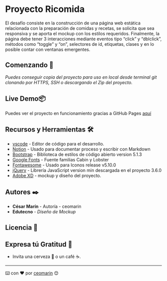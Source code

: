 # Proyecto Ricomida

El desafío consiste en la construcción de una página web estática relacionada con la preparación de comidas y recetas, se solicita que sea responsiva y se aporta el mockup con los estilos requeridos.
Finalmente, la página debe tener 3 interacciones mediante eventos tipo “click” y “dblclick”, métodos como “toggle” y “on”, selectores de id, etiquetas, clases y en lo posible contar con ventanas emergentes.

## Comenzando 🚀

*Puedes conseguir copia del proyecto para uso en local desde terminal git clonando por HTTPS, SSH o descargando el Zip del proyecto.*

## Live Demo📦

Puedes ver el proyecto en funcionamiento gracias a GitHub Pages [aquí](https://ceomarin.github.io/ricomida/)

## Recursos y Herramientas 🛠️

- [vscode](https://code.visualstudio.com/) - Editor de código para el desarrollo.
- [Notion](https://www.notion.so/product) - Usado para documentar proceso y escribir con Markdown
- [Bootstrap](https://getbootstrap.com/docs/5.1/getting-started/introduction/) - Biblioteca de estilos de código abierto version 5.1.3
- [Google Fonts](https://fonts.google.com/) - Fuente familias Cabin y Lobster
- [Fontawesome](https://fontawesome.com/) - Usado para Iconos release v5.10.0
- [jQuery](https://jquery.com/) - Librería JavaScript version min descargada en el proyecto 3.6.0
- [Adobe XD](https://xd.adobe.com/spec/d60d3e21-4554-4e17-4fb1-e61d39f3d2b3-a03c/grid) - mockup y diseño del proyecto.

## Autores ✒️

- **César Marín** - Autoría - ceomarin
- **Edutecno** - *Diseño de Mockup*

## Licencia 📄

## Expresa tú Gratitud 🎁

- Invita una cerveza 🍺 o un café ☕.

---

⌨️ con ❤️ por [ceomarin](https://github.com/ceomarin) 😊
